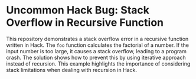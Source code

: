# Uncommon Hack Bug: Stack Overflow in Recursive Function

This repository demonstrates a stack overflow error in a recursive function written in Hack.  The `foo` function calculates the factorial of a number. If the input number is too large, it causes a stack overflow, leading to a program crash. The solution shows how to prevent this by using iterative approach instead of recursion. This example highlights the importance of considering stack limitations when dealing with recursion in Hack.